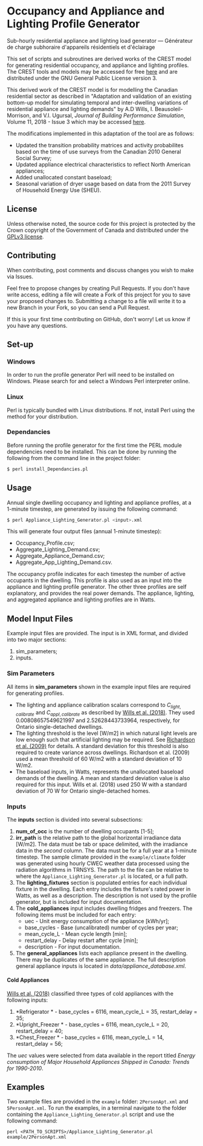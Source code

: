 # Occupancy and Appliance and Lighting Profile Generator

Sub-hourly residential appliance and lighting load generator — Générateur de charge subhoraire d'appareils résidentiels et d'éclairage

This set of scripts and subroutines are derived works of the CREST model for generating residential occupancy, and appliance and lighting profiles. The CREST tools and models may be accessed for free [here](https://repository.lboro.ac.uk/articles/dataset/CREST_Demand_Model_v2_0/2001129) and are distributed under the GNU General Public License version 3. 

This derived work of the CREST model is for modelling the Canadian residential sector as described in "Adaptation and validation of an existing bottom-up model for simulating temporal and inter-dwelling variations of residential appliance and lighting demands" by A.D Wills, I. Beausoleil-Morrison, and V.I. Ugursal, *Journal of Building Performance Simulation*, Volume 11, 2018 - Issue 3 which may be accessed [here](https://www.tandfonline.com/doi/full/10.1080/19401493.2017.1369570).

The modifications implemented in this adaptation of the tool are as follows:

  - Updated the transition probability matrices and activity probabilites based on the time of use surveys from the Canadian 2010 General Social Survey; 
  - Updated appliance electrical characteristics to reflect North American appliances;
  - Added unallocated constant baseload;
  - Seasonal variation of dryer usage based on data from the 2011 Survey of Household Energy Use (SHEU).

## License
Unless otherwise noted, the source code for this project is protected by the Crown copyright of the Government of Canada and distributed under the [GPLv3 license](LICENSE).

## Contributing
When contributing, post comments and discuss changes you wish to make via Issues.

Feel free to propose changes by creating Pull Requests. If you don't have write access, editing a file will create a Fork of this project for you to save your proposed changes to. Submitting a change to a file will write it to a new Branch in your Fork, so you can send a Pull Request.

If this is your first time contributing on GitHub, don't worry! Let us know if you have any questions.

## Set-up

### Windows
In order to run the profile generator Perl will need to be installed on Windows. Please search for and select a Windows Perl interpreter online.
### Linux
Perl is typically bundled with Linux distributions. If not, install Perl using the method for your distribution.

### Dependancies
Before running the profile generator for the first time the PERL module dependencies need to be installed. This can be done by running the following from the command line in the project folder:
```sh
$ perl install_Dependancies.pl
```

## Usage
Annual single dwelling occupancy and lighting and appliance profiles, at a 1-minute timestep, are generated by issuing the following command:
```sh
$ perl Appliance_Lighting_Generator.pl <input>.xml
```

This will generate four output files (annual 1-minute timestep):
  - Occupancy_Profile.csv; 
  - Aggregate_Lighting_Demand.csv;
  - Aggregate_Appliance_Demand.csv;
  - Aggregate_App_Lighting_Demand.csv.

The occupancy profile indicates for each timestep the number of active occupants in the dwelling. This profile is also used as an input into the appliance and lighting profile generator. The other three profiles are self explanatory, and provides the real power demands. The appliance, lighting, and aggregated appliance and lighting profiles are in Watts.

## Model Input Files
Example input files are provided. The input is in XML format, and divided into two major sections:
   1. sim_parameters;
   2. inputs.
### Sim Parameters
All items in **sim_parameters** shown in the example input files are required for generating profiles. 
   - The lighting and appliance calibration scalars correspond to $C_{light,calibrate}$ and $C_{appl,calibrate}$ as described by [Wills et al. (2018)](https://www.tandfonline.com/doi/full/10.1080/19401493.2017.1369570). They used 0.00808657549621997 and 2.52628443733964, respectively, for Ontario single-detached dwellings.
   - The lighting threshold is the level [W/m2] in which natural light levels are low enough such that artificial lighting may be required. See [Richardson et al. (2009)](https://www.sciencedirect.com/science/article/pii/S0378778809000449) for details. A standard deviation for this threshold is also required to create variance across dwellings. Richardson et al. (2009) used a mean threshold of 60 W/m2 with a standard deviation of 10 W/m2.
   - The baseload inputs, in Watts, represents the unallocated baseload demands of the dwelling. A mean and standard deviation value is also required for this input. Wills et al. (2018) used 250 W with a standard deviation of 70 W for Ontario single-detached homes.

### Inputs
The **inputs** section is divided into several subsections:
   1. **num_of_occ** is the number of dwelling occupants [1-5];
   2. **irr_path** is the relative path to the global horizontal irradiance data [W/m2]. The data must be tab or space delimited, with the irradiance data in the *second* column. The data must be for a full year at a 1-minute timestep. The sample climate provided in the `example/climate` folder was generated using hourly CWEC weather data processed using the radiation algorithms in TRNSYS. The path to the file can be relative to where the `Appliance_Lighting_Generator.pl` is located, or a full path.
   3. The **lighting_fixtures** section is populated entries for each individual fixture in the dwelling. Each entry includes the fixture's rated power in Watts, as well as a description. The description is not used by the profile generator, but is included for input documentation.
   4. The **cold_appliances** input includes dwelling fridges and freezers. The following items must be included for each entry:
       - uec - Unit energy consumption of the appliance [kWh/yr];
       - base_cycles - Base (uncalibrated) number of cycles per year;
       - mean_cycle_L - Mean cycle length [min];
       - restart_delay - Delay restart after cycle [min];
       - description - For input documentation.
   5. The **general_appliances** lists each appliance present in the dwelling. There may be duplicates of the same appliance. The full description general appliance inputs is located in *data/appliance_database.xml*.

#### Cold Appliances
[Wills et al. (2018)](https://www.tandfonline.com/doi/full/10.1080/19401493.2017.1369570) classified three types of cold appliances with the following inputs:
   1. *Refrigerator * - base_cycles = 6116, mean_cycle_L = 35, restart_delay = 35;
   2. *Upright_Freezer * - base_cycles = 6116, mean_cycle_L = 20, restart_delay = 40;
   3. *Chest_Freezer * - base_cycles = 6116, mean_cycle_L = 14, restart_delay = 56;

The *uec* values were selected from data available in the report titled *Energy consumption of Major Household Appliances Shipped in Canada: Trends for 1990-2010*. 

## Examples

Two example files are provided in the `example` folder: `2PersonApt.xml` and `5PersonApt.xml`. To run the examples, in a terminal navigate to the folder containing the `Appliance_Lighting_Generator.pl` script and use the following command:

```
perl <PATH_TO_SCRIPTS>/Appliance_Lighting_Generator.pl example/2PersonApt.xml
```

